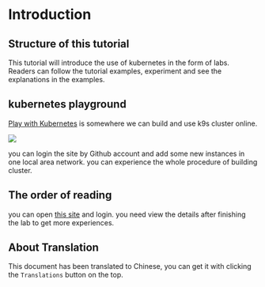 # Introduction 

## Structure of this tutorial
This tutorial will introduce the use of kubernetes in the form of labs. Readers can follow the tutorial examples, experiment and see the explanations in the examples.

## kubernetes playground
[Play with Kubernetes](https://labs.play-with-k8s.com/) is somewhere we can build and use k9s cluster online.

![](https://raw.githubusercontent.com/Yansongsongsong/PicsHub/archive/20181009095551.png)

you can login the site by Github account and add some new instances in one local area network. you can experience the whole procedure of building cluster.

## The order of reading
you can open [this site](https://labs.play-with-k8s.com/) and login. you need view the details after finishing the lab to get more experiences.

## About Translation
This document has been translated to Chinese, you can get it with clicking the `Translations` button on the top.